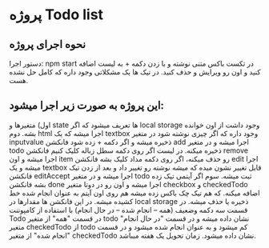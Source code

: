 # پروژه Todo list
## نحوه اجرای پروژه
دستور اجرا: npm start
در تکست باکس متنی نوشته و با زدن دکمه + به لیست اضافه کنید و اون رو ویرایش و حذف کنید.
در تیک ها یک مشکلاتی وجود داره که کامل حل نشده هست.
## این پروژه به صورت زیر اجرا میشود:
اول) متغیرها و state ها تعریف میشود که اگر  local storage وجود داشت از اون خوانده بشه.
دوم 
html اجرا میشه که یک textbox وجود داره که اگر چیزی نوشته شود در متغیر inputvalue ذخیره میشه و اگر دکمه + زده شود فانکشن add اجرا میشه و در متغیر todo ذخیره میکنه.
در لیست اگر روی دکمه سطل زباله کلیک کنیم فانکشن remove اجرا میشه و اون item رو حذف میکنه، اگر روی دکمه مداد کلیک بشه فانکشن edit اجرا میشه و یک textbox قابل تغییر نشون میده که میشه نوشته رو تغییر داد و بعد از زدن تیک فانکشن editAccept اجرا میشه و در متغیر todo ثبت میشه.
سوم
 اگر آیتمی تیک زده بشه فانکشن done اجرا میشه و اون رو در دوتا متغیر checkbox و checkedTodo اضافه میکنه. که هم تیک چک باکس زده میشه هم روی اون آیتم به عنوان انجام شده خط کشیده میشه.
در این فانکشن ها مقدارها در local storage ذخیره یا حذف میشه.
در قسمت سه دکمه وضعیف (همه – انجام شده – در حال انجام) با استفاده از کامپوننت Todo در قسمت "همه" از متغیر todo نشان داده میشه و در قسمت "در حال انجام" متغیر checkedTodo از todo کم میشود و به عنوان انجام شده میشود و در قسمت "انجام شده" از متغیر checkedTodo نشان داده میشود.
زمان تحویل یک هفته میباشد.
